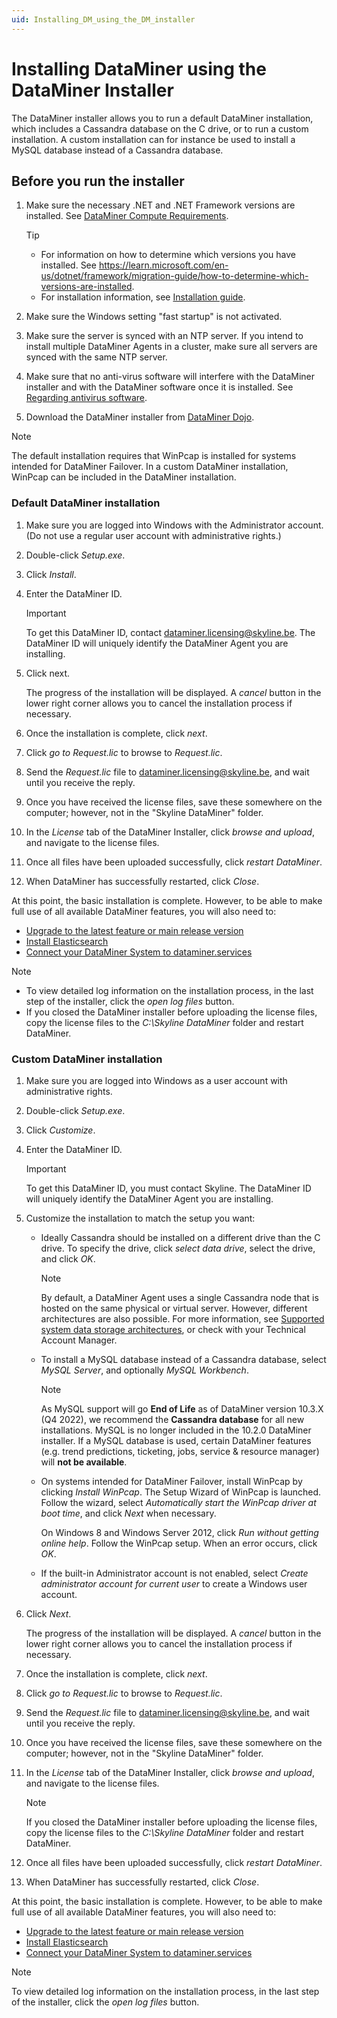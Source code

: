 ```yaml
---
uid: Installing_DM_using_the_DM_installer
---
```


# Installing DataMiner using the DataMiner Installer

The DataMiner installer allows you to run a default DataMiner installation, which includes a Cassandra database on the C drive, or to run a custom installation. A custom installation can for instance be used to install a MySQL database instead of a Cassandra database.

## Before you run the installer

1. Make sure the necessary .NET and .NET Framework versions are installed. See [DataMiner Compute Requirements](https://community.dataminer.services/dataminer-compute-requirements/).

   > [!TIP]
   >
   > - For information on how to determine which versions you have installed. See <https://learn.microsoft.com/en-us/dotnet/framework/migration-guide/how-to-determine-which-versions-are-installed>.
   > - For installation information, see [Installation guide](https://docs.microsoft.com/en-us/dotnet/framework/install/).

1. Make sure the Windows setting "fast startup" is not activated.

1. Make sure the server is synced with an NTP server. If you intend to install multiple DataMiner Agents in a cluster, make sure all servers are synced with the same NTP server.

1. Make sure that no anti-virus software will interfere with the DataMiner installer and with the DataMiner software once it is installed. See [Regarding antivirus software](xref:Regarding_antivirus_software).

1. Download the DataMiner installer from [DataMiner Dojo](https://community.dataminer.services/download/dataminer-installer-v10-2).

> [!NOTE]
> The default installation requires that WinPcap is installed for systems intended for DataMiner Failover. In a custom DataMiner installation, WinPcap can be included in the DataMiner installation.

### Default DataMiner installation

1. Make sure you are logged into Windows with the Administrator account. (Do not use a regular user account with administrative rights.)

1. Double-click *Setup.exe*.

1. Click *Install*.

1. Enter the DataMiner ID.

   > [!IMPORTANT]
   > To get this DataMiner ID, contact <dataminer.licensing@skyline.be>. The DataMiner ID will uniquely identify the DataMiner Agent you are installing.

1. Click next.

   The progress of the installation will be displayed. A *cancel* button in the lower right corner allows you to cancel the installation process if necessary.

1. Once the installation is complete, click *next*.

1. Click *go to Request.lic* to browse to *Request.lic*.

1. Send the *Request.lic* file to <dataminer.licensing@skyline.be>, and wait until you receive the reply.

1. Once you have received the license files, save these somewhere on the computer; however, not in the "Skyline DataMiner" folder.

1. In the *License* tab of the DataMiner Installer, click *browse and upload*, and navigate to the license files.

1. Once all files have been uploaded successfully, click *restart DataMiner*.

1. When DataMiner has successfully restarted, click *Close*.

At this point, the basic installation is complete. However, to be able to make full use of all available DataMiner features, you will also need to:

- [Upgrade to the latest feature or main release version](xref:Upgrading_a_DataMiner_Agent)
- [Install Elasticsearch](xref:Installing_Elasticsearch_via_DataMiner)
- [Connect your DataMiner System to dataminer.services](xref:Connecting_your_DataMiner_System_to_the_cloud)

> [!NOTE]
>
> - To view detailed log information on the installation process, in the last step of the installer, click the *open log files* button.
> - If you closed the DataMiner installer before uploading the license files, copy the license files to the *C:\Skyline DataMiner* folder and restart DataMiner.

### Custom DataMiner installation

1. Make sure you are logged into Windows as a user account with administrative rights.

1. Double-click *Setup.exe*.

1. Click *Customize*.

1. Enter the DataMiner ID.

   > [!IMPORTANT]
   > To get this DataMiner ID, you must contact Skyline. The DataMiner ID will uniquely identify the DataMiner Agent you are installing.

1. Customize the installation to match the setup you want:

   - Ideally Cassandra should be installed on a different drive than the C drive. To specify the drive, click *select data drive*, select the drive, and click *OK*.

     > [!NOTE]
     > By default, a DataMiner Agent uses a single Cassandra node that is hosted on the same physical or virtual server. However, different architectures are also possible. For more information, see [Supported system data storage architectures](xref:Supported_system_data_storage_architectures), or check with your Technical Account Manager.

   - To install a MySQL database instead of a Cassandra database, select *MySQL Server*, and optionally *MySQL Workbench*.

     > [!NOTE]
     > As MySQL support will go **End of Life** as of DataMiner version 10.3.X (Q4 2022), we recommend the **Cassandra database** for all new installations. MySQL is no longer included in the 10.2.0 DataMiner installer.
     > If a MySQL database is used, certain DataMiner features (e.g. trend predictions, ticketing, jobs, service & resource manager) will **not be available**.

   - On systems intended for DataMiner Failover, install WinPcap by clicking *Install WinPcap*. The Setup Wizard of WinPcap is launched. Follow the wizard, select *Automatically start the WinPcap driver at boot time*, and click *Next* when necessary.

     On Windows 8 and Windows Server 2012, click *Run without getting online help*. Follow the WinPcap setup. When an error occurs, click *OK*.

   - If the built-in Administrator account is not enabled, select *Create administrator account for current user* to create a Windows user account.

1. Click *Next*.

   The progress of the installation will be displayed. A *cancel* button in the lower right corner allows you to cancel the installation process if necessary.

1. Once the installation is complete, click *next*.

1. Click *go to Request.lic* to browse to *Request.lic*.

1. Send the *Request.lic* file to <dataminer.licensing@skyline.be>, and wait until you receive the reply.

1. Once you have received the license files, save these somewhere on the computer; however, not in the "Skyline DataMiner" folder.

1. In the *License* tab of the DataMiner Installer, click *browse and upload*, and navigate to the license files.

   > [!NOTE]
   > If you closed the DataMiner installer before uploading the license files, copy the license files to the *C:\Skyline DataMiner* folder and restart DataMiner.

1. Once all files have been uploaded successfully, click *restart DataMiner*.

1. When DataMiner has successfully restarted, click *Close*.

At this point, the basic installation is complete. However, to be able to make full use of all available DataMiner features, you will also need to:

- [Upgrade to the latest feature or main release version](xref:Upgrading_a_DataMiner_Agent)
- [Install Elasticsearch](xref:Installing_Elasticsearch_via_DataMiner)
- [Connect your DataMiner System to dataminer.services](xref:Connecting_your_DataMiner_System_to_the_cloud)

> [!NOTE]
> To view detailed log information on the installation process, in the last step of the installer, click the *open log files* button.
